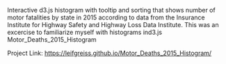 Interactive d3.js histogram with tooltip and sorting that shows number of motor fatalities by state in 2015 according to data from the Insurance Institute for Highway Safety and Highway Loss Data Institute. This was an excercise to familiarize myself with histograms ind3.js Motor_Deaths_2015_Histogram

Project Link: https://leifgreiss.github.io/Motor_Deaths_2015_Histogram/

